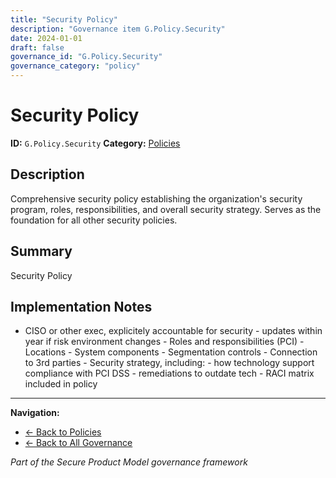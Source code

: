 ```yaml
---
title: "Security Policy"
description: "Governance item G.Policy.Security"
date: 2024-01-01
draft: false
governance_id: "G.Policy.Security"
governance_category: "policy"
---
```


# Security Policy

**ID:** `G.Policy.Security`
**Category:** [Policies](../)

## Description

Comprehensive security policy establishing the organization's security program, roles, responsibilities, and overall security strategy. Serves as the foundation for all other security policies.

## Summary

Security Policy

## Implementation Notes

- CISO or other exec, explicitely accountable for security - updates within year if risk environment changes - Roles and responsibilities (PCI) - Locations - System components - Segmentation controls - Connection to 3rd parties - Security strategy, including: - how technology support compliance with PCI DSS - remediations to outdate tech - RACI matrix included in policy


---

**Navigation:**
- [← Back to Policies](../)
- [← Back to All Governance](/governance/)

*Part of the Secure Product Model governance framework*
